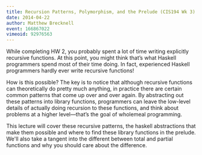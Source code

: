 ```yaml
---
title: Recursion Patterns, Polymorphism, and the Prelude (CIS194 Wk 3)
date: 2014-04-22
author: Matthew Brecknell
event: 166867022
vimeoid: 92976563
---
```


While completing HW 2, you probably spent a lot of time writing explicitly
recursive functions. At this point, you might think that’s what Haskell
programmers spend most of their time doing. In fact, experienced Haskell
programmers hardly ever write recursive functions!

How is this possible? The key is to notice that although recursive functions
can theoretically do pretty much anything, in practice there are certain common
patterns that come up over and over again. By abstracting out these patterns
into library functions, programmers can leave the low-level details of actually
doing recursion to these functions, and think about problems at a higher
level—that’s the goal of wholemeal programming.

This lecture will cover these recursive patterns, the haskell abstractions that
make them possible and where to find these library functions in the prelude.
We'll also take a tangent into the different between total and partial
functions and why you should care about the difference. 
